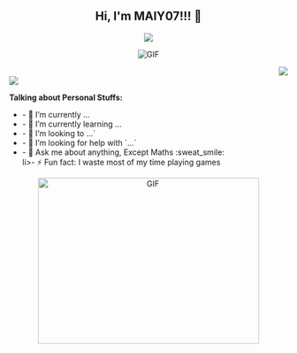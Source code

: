 <h2 align="center">Hi, I'm MAIY07!!! 👋</h2>
<p align="center">
  <a align="center" href="https://github.com/DenverCoder1/readme-typing-svg"><img src="https://readme-typing-svg.herokuapp.com?&font=IBM+Plex+Sans&color=F72EE2&size=25&lines=Welcome+to+my+GitHub+Profile!;Mai+Nam+Tu+Khac+Van+Tu+Mien+Ha+Khac+Kho+Co+Man+Chi." /></a>
</p>

<p align="center">
<img align="middle" alt="GIF" src="https://i.pinimg.com/originals/65/a5/ec/65a5ec60b90f6b8faede3390ad5ee065.gif" />
</p>

<img align="right" src="https://media.giphy.com/media/M9gbBd9nbDrOTu1Mqx/giphy.gif">
<br>
  <a align='center' href="https://visitcount.itsvg.in">
  <img src="https://visitcount.itsvg.in/api?id=ridhamrj&label=Profile%20Views&color=0&icon=0&pretty=true" />
</a>
  
**Talking about Personal Stuffs:**
<ul>
  <li>- 🔭 I’m currently ...</li>
  <li>- 🌱 I’m currently learning ...</li>
  <li>- 👯 I’m looking to ...`</li>
  <li>- 🤔 I’m looking for help with `...`</li>
  <li>- 💬 Ask me about anything, Except Maths :sweat_smile:</li>
  li>- ⚡ Fun fact: I waste most of my time playing games</li>
</ul>

<div style="text-align: center; display: flex; justify-content: center; align-items: center;">
  <a target="_blank">
    <img height="300" width="400" alt="GIF" src="https://media.giphy.com/media/SWoSkN6DxTszqIKEqv/giphy.gif">
  </a>
</div>
